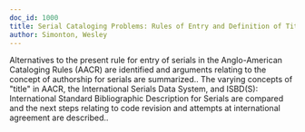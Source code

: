 ```yaml
---
doc_id: 1000
title: Serial Cataloging Problems: Rules of Entry and Definition of Title
author: Simonton, Wesley
---
```


Alternatives to the present rule for entry of serials in the Anglo-American
Cataloging Rules (AACR) are identified and arguments relating to the concept of
authorship for serials are summarized.. The varying concepts of "title" in
AACR, the International Serials Data System, and ISBD(S): International Standard
Bibliographic Description for Serials are compared and the next steps relating 
to code revision and attempts at international agreement are described..